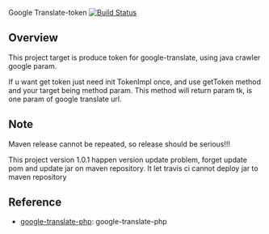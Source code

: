Google Translate-token [![Build Status](https://travis-ci.org/bluelink8888/translate-token.svg?branch=master)](https://travis-ci.org/bluelink8888/translate-token) 
## Overview
<p>This project target is produce token for google-translate, using java crawler google param.</p>
<p>If u want get token just need init TokenImpl once, and use getToken method and your target being method param.
This method will return param tk, is one param of google translate url.
</p>

## Note
<p>Maven release cannot be repeated, so release should be serious!!!</p>
<p>This project version 1.0.1 happen version update problem, forget update pom and update jar on maven repository. It let travis ci cannot deploy jar to maven repository </p>


## Reference
* [google-translate-php](https://github.com/Stichoza/google-translate-php ""): google-translate-php